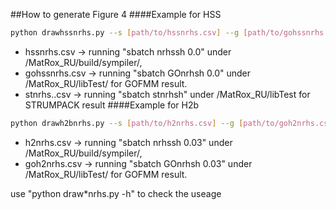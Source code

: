 ##How to generate Figure 4
####Example for HSS
```bash
python drawhssnrhs.py --s [path/to/hssnrhs.csv] --g [path/to/gohssnrhs.csv] --t [path/to/stnrhs.csv]
```
- hssnrhs.csv -> running "sbatch nrhssh 0.0" under /MatRox_RU/build/sympiler/,
- gohssnrhs.csv -> running "sbatch GOnrhsh 0.0" under /MatRox_RU/libTest/ for GOFMM result.
- stnrhs..csv  -> running "sbatch stnrhsh" under /MatRox_RU/libTest for STRUMPACK result
####Example for H2b
```bash
python drawh2bnrhs.py --s [path/to/h2nrhs.csv] --g [path/to/goh2nrhs.csv]
```
- h2nrhs.csv -> running "sbatch nrhssh 0.03" under /MatRox_RU/build/sympiler/,
- goh2nrhs.csv -> running "sbatch GOnrhsh 0.03" under /MatRox_RU/libTest/ for GOFMM result.

use "python draw*nrhs.py -h" to check the useage
